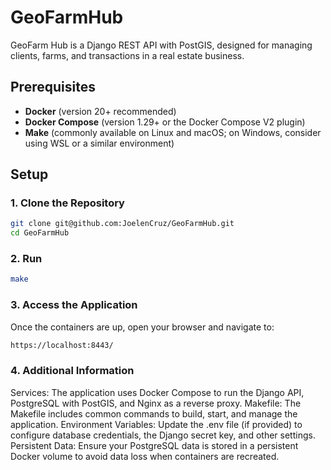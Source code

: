 # GeoFarmHub
GeoFarm Hub is a Django REST API with PostGIS, designed for managing clients, farms, and transactions in a real estate business.


## Prerequisites

- **Docker** (version 20+ recommended)
- **Docker Compose** (version 1.29+ or the Docker Compose V2 plugin)
- **Make** (commonly available on Linux and macOS; on Windows, consider using WSL or a similar environment)

## Setup

### 1. Clone the Repository

```bash
git clone git@github.com:JoelenCruz/GeoFarmHub.git
cd GeoFarmHub
```

### 2. Run
```bash
make
```


###  3. Access the Application
Once the containers are up, open your browser and navigate to:
```bash
https://localhost:8443/
```

###  4. Additional Information
Services: The application uses Docker Compose to run the Django API, PostgreSQL with PostGIS, and Nginx as a reverse proxy.
Makefile: The Makefile includes common commands to build, start, and manage the application.
Environment Variables: Update the .env file (if provided) to configure database credentials, the Django secret key, and other settings.
Persistent Data: Ensure your PostgreSQL data is stored in a persistent Docker volume to avoid data loss when containers are recreated.